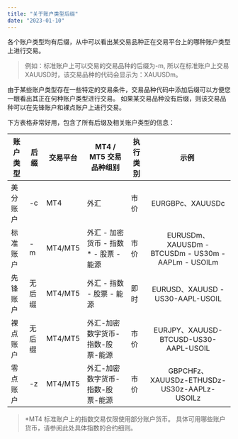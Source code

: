 ```yaml
---
title: "关于账户类型后缀"
date: "2023-01-10"
---
```


各个账户类型均有后缀，从中可以看出某交易品种正在交易平台上的哪种账户类型上进行交易。

> 例如：标准账户上可以交易的交易品种的后缀为-m, 所以在标准账户上交易XAUUSD时，该交易品种的代码会显示为：XAUUSDm。

由于某些账户类型存在一些特定的交易条件，交易品种代码中添加后缀可以方便您一眼看出其正在何种账户类型进行交易。 如果某交易品种没有后缀，则该交易品种可以在先锋账户和裸点账户上进行交易。

下方表格非常好用，包含了所有后缀及相关账户类型的信息：

|账户类型 |后缀 |交易平台 | MT4 / MT5 交易品种组别 | 执行类别 | 示例  |
| --- | --- | --- | --- | --- | :-: |
| 美分账户 | -c | MT4 | 外汇 | 市价 | EURGBPc、XAUUSDc |
| 标准账户 | -m | MT4/MT5| 外汇 - 加密货币 - 指数* - 股票 - 能源| 市价 | EURUSDm、XAUUSDm - BTCUSDm - US30m - AAPLm - USOILm|
| 先锋账户 | 无后缀 | MT4/MT5| 外汇 - 指数 - 股票 - 能源| 即时 | EURUSD、XAUUSD - US30-AAPL-USOIL|
| 裸点账户 | 无后缀 | MT4/MT5| 外汇-加密数字货币-指数-股票-能源| 市价 | EURJPY、XAUUSD-BTCUSD-US30-AAPL-USOIL|
| 零点账户 | -z | MT4/MT5| 外汇-加密数字货币-指数-股票-能源| 市价 | GBPCHFz、XAUUSDz-ETHUSDz-US30z-AAPLz-USOILz|

> *MT4 标准账户上的指数交易仅限使用部分账户货币。 具体可用哪些账户货币，请参阅此处具体指数的合约细则。

